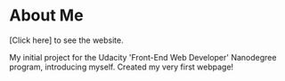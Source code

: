 # About Me

[Click here] to see the website.

My initial project for the Udacity 'Front-End Web Developer' Nanodegree program, introducing myself.  Created my very first webpage!
